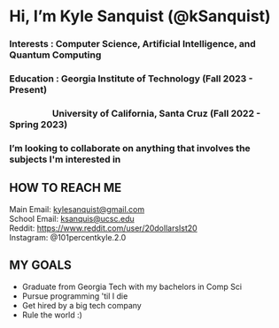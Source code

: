 # Hi, I’m Kyle Sanquist (@kSanquist)

### Interests : Computer Science, Artificial Intelligence, and Quantum Computing
### Education : Georgia Institute of Technology (Fall 2023 - Present)
### &nbsp; &nbsp; &nbsp; &nbsp; &nbsp; &nbsp; &nbsp; &nbsp; &nbsp; &nbsp; University of California, Santa Cruz (Fall 2022 - Spring 2023)
### I’m looking to collaborate on anything that involves the subjects I'm interested in

## HOW TO REACH ME                                                                             
Main Email: kylesanquist@gmail.com                                                                  
School Email: ksanquis@ucsc.edu  
Reddit: https://www.reddit.com/user/20dollarsIst20  
Instagram: @101percentkyle.2.0  

## MY GOALS
 - Graduate from Georgia Tech with my bachelors in Comp Sci
 - Pursue programming 'til I die
 - Get hired by a big tech company
 - Rule the world :)
